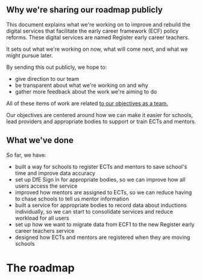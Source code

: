## Why we're sharing our roadmap publicly 
This document explains what we're working on to improve and rebuild the digital services that facilitate the early career framework (ECF) policy reforms. These digital services are named Register early career teachers.

It sets out what we're working on now, what will come next, and what we might pursue later. 

By sending this out publicly, we hope to:

* give direction to our team
* be transparent about what we're working on and why
* gather more feedback about the work we're aiming to do

All of these items of work are related [to our objectives as a team.](/product/objectives) 

Our objectives are centered around how we can make it easier for schools, lead providers and appropriate bodies to support or train ECTs and mentors.


## What we've done

So far, we have:

* built a way for schools to register ECTs and mentors to save school's time and improve data accuracy
* set up DfE Sign in for appropriate bodies, so we can improve how all users access the service
* improved how mentors are assigned to ECTs, so we can reduce having to chase schools to tell us mentor information
* built a service for appropriate bodies to record data about inductions individually, so we can start to consolidate services and reduce workload for all users
* set up how we want to migrate data from ECF1 to the new Register early career teachers service
* designed how ECTs and mentors are registered when they are moving schools
													
# The roadmap


